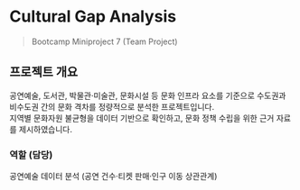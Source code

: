 # Cultural Gap Analysis
> Bootcamp Miniproject 7 (Team Project)

## 프로젝트 개요
공연예술, 도서관, 박물관·미술관, 문화시설 등 문화 인프라 요소를 기준으로 수도권과 비수도권 간의 문화 격차를 정량적으로 분석한 프로젝트입니다.  
지역별 문화자원 불균형을 데이터 기반으로 확인하고, 문화 정책 수립을 위한 근거 자료를 제시하였습니다.

### 역할 (담당)
공연예술 데이터 분석 (공연 건수·티켓 판매·인구 이동 상관관계)